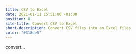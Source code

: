 ```yaml
---
title: CSV to Excel
date: 2021-01-11 15:51:00 +01:00
position: 8
site-title: Convert CSV to Excel
short-description: Convert CSV files into an Excel files
color: "#318de5"
---
```


convert...